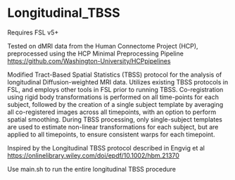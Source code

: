# Longitudinal_TBSS

Requires FSL v5+

Tested on dMRI data from the Human Connectome Project (HCP), preprocessed using the HCP Minimal Preprocessing Pipeline 
https://github.com/Washington-University/HCPpipelines

Modified Tract-Based Spatial Statistics (TBSS) protocol for the analysis of longitudinal Diffusion-weighted MRI data. 
Utilizes existing TBSS protocols in FSL, and employs other tools in FSL prior to running TBSS. Co-registration using rigid body 
transformations is performed on all time-points for each subject, followed by the creation of a single subject template by averaging 
all co-registered images across all timepoints, with an option to perform spatial smoothing. During TBSS processing, only single-subject templates 
are used to estimate non-linear transformations for each subject, but are applied to all timepoints, to ensure consistent warps for each 
timepoint.

Inspired by the Longitudinal TBSS protocol described in Engvig et al https://onlinelibrary.wiley.com/doi/epdf/10.1002/hbm.21370

Use main.sh to run the entire longitudinal TBSS procedure
